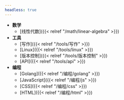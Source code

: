 ```yaml
---
headless: true
---
```


- **数学**
  - [线性代数]({{< relref "/math/linear-algebra" >}})
- **工具**
  - [写作]({{< relref "/tools/写作" >}})
  - [Linux]({{< relref "/tools/linux" >}})
  - [版本控制]({{< relref "/tools/版本控制" >}})
  - [API]({{< relref "/tools/api" >}})
- **编程**
  - [Golang]({{< relref "/编程/golang" >}})
  - [JavaScript]({{< relref "/编程/js" >}})
  - [CSS]({{< relref "/编程/css" >}})
  - [HTML]({{< relref "/编程/html" >}})
